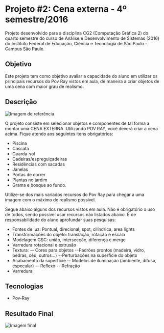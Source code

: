 # Projeto #2: Cena externa - 4º semestre/2016

Projeto desenvolvido para a disciplina CG2 (Computação Gráfica 2) do quarto semestre do curso de Análise e Desenvolvimento de Sistemas (2016) do Instituto Federal de Educação, Ciência e Tecnologia de São Paulo - Campus São Paulo. 


## Objetivo
Este projeto tem como objetivo avaliar a capacidade do aluno em utilizar os principais recursos do Pov Ray vistos em aula, de maneira a criar objetos de uma cena com maior grau de realismo.

## Descrição

![Imagem de referência](https://github.com/himais/Projeto-2---Ma-ra-Satiko-Tabata-1561545/blob/master/Refer%C3%AAncia.PNG?raw=true)

O projeto consiste em selecionar objetos e componentes de tal forma a montar uma CENA EXTERNA. Utilizando POV RAY, você deverá criar a cena acima. Fique atendo aos seguintes itens obrigatórios:

- Piscina
- Cascata
- Guarda-sol
- Cadeiras/espreguiçadeiras
- Residências com sacadas
- Janelas
- Portas de correr
- Plantas no jardim
- Grama e bosque ao fundo.

Utilize-se dos mais variados recursos do Pov Ray para chegar a uma imagem com o máximo de realismo possível.

Segue abaixo alguns dos recursos vistos em aula. Não é obrigatório o uso de todos, sendo possível usar recursos não listados abaixo. É de responsabilidade do aluno aprofundar suas pesquisas:
 - Fontes de luz: Pontual, direcional, spot, cilíndrica, area lights
 - Transformações do objeto: translação, rotação e escala
 - Modelagem GSC: união, intersecção, diferença e merge
 - Varredura rotacional e extrusão
 - Textura: 
 -- Cores para objetos
 --Padrões prontos (madeira, vidro, pedras, céu, outros...)
 --Perturbações na superfície do objeto
 - Acabamento da superfície
 -- Modelos de iluminação (ambiente, difusa, especular)
 -- Reflexo
 -- Refração
 - Varredura

## Tecnologias

- Pov-Ray

## Resultado Final
![Imagem final](https://github.com/himais/Projeto-2---Ma-ra-Satiko-Tabata-1561545/blob/master/Resultado%20Final.png?raw=true)

